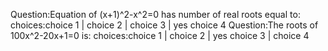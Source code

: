 Question:Equation of (x+1)^2-x^2=0 has number of real roots equal to:
choices:choice 1 | choice 2 | choice 3 | yes choice 4
Question:The roots of 100x^2-20x+1=0 is:
choices:choice 1 | choice 2 | yes choice 3 | choice 4